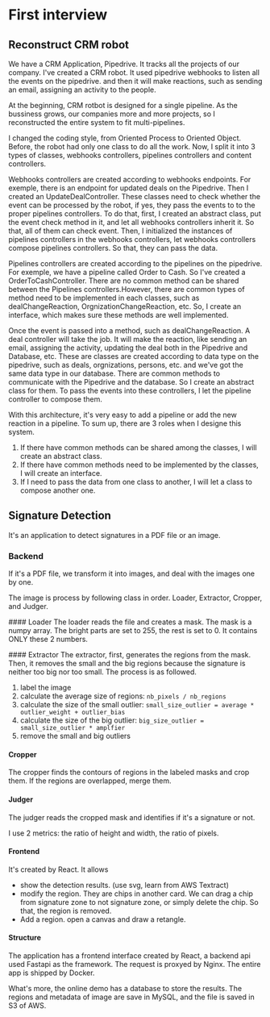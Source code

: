 # First interview 

## Reconstruct CRM robot

We have a CRM Application, Pipedrive. It tracks all the projects of our company. I've created a CRM robot. It used pipedrive webhooks to listen all the events on the pipedrive. and then it will make reactions, such as sending an email, assigning an activity to the people.

At the beginning, CRM rotbot is designed for a single pipeline. As the bussiness grows, our companies more and more projects, so I reconstructed the entire system to fit multi-pipelines.

I changed the coding style, from Oriented Process to Oriented Object. Before, the robot had only one class to do all the work. Now, I split it into 3 types of classes, webhooks controllers, pipelines controllers and content controllers.

Webhooks controllers are created according to webhooks endpoints. For exemple, there is an endpoint for updated deals on the Pipedrive. Then I created an UpdateDealController. These classes need to check whether the event can be processed by the robot, if yes, they pass the events to to the proper pipelines controllers. To do that, first, I created an abstract class, put the event check method in it, and let all webhooks controllers inherit it. So that, all of them can check event. Then, I initialized the instances of pipelines controllers in the webhooks controllers, let webhooks controllers compose pipelines controllers. So that, they can pass the data.

Pipelines controllers are created according to the pipelines on the pipedrive. For exemple, we have a pipeline called Order to Cash. So I've created a OrderToCashController. There are no common method can be shared between the Pipelines controllers.However, there are common types of method need to be implemented in each classes, such as dealChangeReaction, OrgnizationChangeReaction, etc. So, I create an interface, which makes sure these methods are well implemented.

Once the event is passed into a method, such as dealChangeReaction. A deal controller will take the job. It will make the reaction, like sending an email, assigning the activity, updating the deal both in the Pipedrive and Database, etc. These are classes are created according to data type on the pipedrive, such as deals, orgnizations, persons, etc. and we've got the same data type in our database. There are common methods to communicate with the Pipedrive and the database. So I create an abstract class for them. To pass the events into these controllers, I let the pipeline controller to compose them.

With this architecture, it's very easy to add a pipeline or add the new reaction in a pipeline. To sum up, there are 3 roles when I designe this system.

1. If there have common methods can be shared among the classes, I will create an abstract class.
2. If there have common methods need to be implemented by the classes, I will create an interface.
3. If I need to pass the data from one class to another, I will let a class to compose another one.

## Signature Detection

It's an application to detect signatures in a PDF file or an image.

### Backend

If it's a PDF file, we transform it into images, and deal with the images one by one.

The image is process by following class in order. Loader, Extractor, Cropper, and Judger.

#### Loader
The loader reads the file and creates a mask. The mask is a numpy array. The bright parts are set to 255, the rest is set to 0. It contains ONLY these 2 numbers.

#### Extractor
The extractor, first, generates the regions from the mask. Then, it removes the small and the big regions because the signature is neither too big nor too small. The process is as followed.

1. label the image
2. calculate the average size of regions: `nb_pixels / nb_regions`
3. calculate the size of the small outlier: `small_size_outlier = average * outlier_weight + outlier_bias`
4. calculate the size of the big outlier: `big_size_outlier = small_size_outlier * amplfier`
5. remove the small and big outliers

#### Cropper

The cropper finds the contours of regions in the labeled masks and crop them. If the regions are overlapped, merge them.

#### Judger 

The judger reads the cropped mask and identifies if it's a signature or not.

I use 2 metrics: the ratio of height and width, the ratio of pixels.

#### Frontend

It's created by React. It allows

- show the detection results. (use svg, learn from AWS Textract)
- modify the region. They are chips in another card. We can drag a chip from signature zone to not signature zone, or simply delete the chip. So that, the region is removed.
- Add a region. open a canvas and draw a retangle.

#### Structure

The application has a frontend interface created by React, a backend api used Fastapi as the framework. The request is proxyed by Nginx. The entire app is shipped by Docker.

What's more, the online demo has a database to store the results. The regions and metadata of image are save in MySQL, and the file is saved in S3 of AWS.


